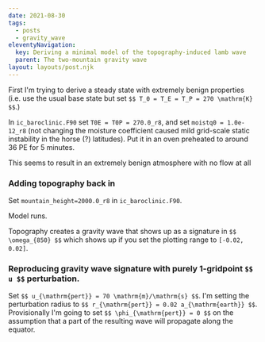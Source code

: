 ```yaml
---
date: 2021-08-30
tags:
  - posts
  - gravity_wave
eleventyNavigation:
  key: Deriving a minimal model of the topography-induced lamb wave
  parent: The two-mountain gravity wave
layout: layouts/post.njk
---
```




First I'm trying to derive a steady state with extremely benign properties (i.e. use the usual base state
but set `$$ T_0 = T_E = T_P = 270 \mathrm{K} $$`.)

In `ic_baroclinic.F90` set `T0E = T0P = 270.0_r8`, and set `moistq0 = 1.0e-12_r8` (not changing the moisture coefficient
caused mild grid-scale static instability in the horse (?) latitudes).
Put it in an oven preheated to around 36 PE for 5 minutes.


This seems to result in an extremely benign atmosphere with no flow at all

### Adding topography back in

Set `mountain_height=2000.0_r8` in `ic_baroclinic.F90`.

Model runs.

Topography creates a gravity wave that shows up as a signature in `$$ \omega_{850} $$` which shows up if you set
the plotting range to `[-0.02, 0.02]`.

### Reproducing gravity wave signature with purely 1-gridpoint `$$ u $$` perturbation.

Set `$$ u_{\mathrm{pert}} = 70 \mathrm{m}/\mathrm{s} $$`.  I'm setting the perturbation radius 
to `$$ r_{\mathrm{pert}} = 0.02 a_{\mathrm{earth}} $$`. Provisionally I'm going to set `$$ \phi_{\mathrm{pert}} = 0 $$`
on the assumption that a part of the resulting wave will propagate along the equator.




